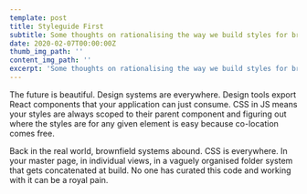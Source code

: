 ```yaml
---
template: post
title: Styleguide First
subtitle: Some thoughts on rationalising the way we build styles for brownfield projects.
date: 2020-02-07T00:00:00Z
thumb_img_path: ''
content_img_path: ''
excerpt: 'Some thoughts on rationalising the way we build styles for brownfield projects.'
---
```


The future is beautiful. Design systems are everywhere. Design tools export React components that your application can just consume. CSS in JS means your styles are always scoped to their parent component and figuring out where the styles are for any given element is easy because co-location comes free.

Back in the real world, brownfield systems abound. CSS is everywhere. In your master page, in individual views, in a vaguely organised folder system that gets concatenated at build. No one has curated this code and working with it can be a royal pain.
